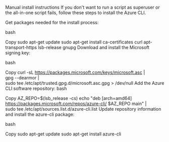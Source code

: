 Manual install instructions
If you don't want to run a script as superuser or the all-in-one script fails, follow these steps to install the Azure CLI.

Get packages needed for the install process:

bash

Copy
sudo apt-get update
sudo apt-get install ca-certificates curl apt-transport-https lsb-release gnupg
Download and install the Microsoft signing key:

bash

Copy
curl -sL https://packages.microsoft.com/keys/microsoft.asc | \
    gpg --dearmor | \
    sudo tee /etc/apt/trusted.gpg.d/microsoft.asc.gpg > /dev/null
Add the Azure CLI software repository:
bash

Copy
AZ_REPO=$(lsb_release -cs)
echo "deb [arch=amd64] https://packages.microsoft.com/repos/azure-cli/ $AZ_REPO main" | \
    sudo tee /etc/apt/sources.list.d/azure-cli.list
Update repository information and install the azure-cli package:

bash

Copy
sudo apt-get update
sudo apt-get install azure-cli
